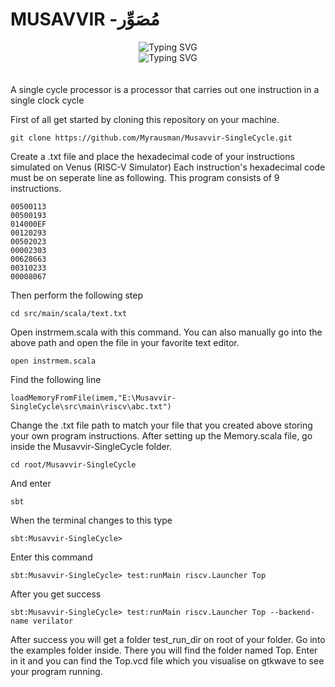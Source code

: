 <div ><h1> MUSAVVIR -مُصَوِّر</h1> 

<div align='center'><img src="https://readme-typing-svg.demolab.com?font=Arial&size=22&pause=1000&color=8510d8&multiline=true&width=435&lines=RISC-V+Single+Cycle+Core" alt="Typing SVG" /><br>
<img align='center' src="https://readme-typing-svg.demolab.com?font=Arial&size=18&pause=1000&color=8510d8&multiline=true&width=435&lines=Designed+by+Maira+Usman" alt="Typing SVG" />
</div>
<br><br>
A single cycle processor is a processor that carries out one instruction in a single clock cycle

First of all get started by cloning this repository on your machine.
```
git clone https://github.com/Myrausman/Musavvir-SingleCycle.git
```
Create a .txt file and place the hexadecimal code of your instructions simulated on Venus (RISC-V Simulator)
Each instruction's hexadecimal code must be on seperate line as following. This program consists of 9 instructions.
```
00500113
00500193
014000EF
00120293
00502023
00002303
00628663
00310233
00008067
```
Then perform the following step
```
cd src/main/scala/text.txt
```
Open instrmem.scala with this command. You can also manually go into the above path and open the file in your favorite text editor.
```
open instrmem.scala
```
Find the following line
```
loadMemoryFromFile(imem,"E:\Musavvir-SingleCycle\src\main\riscv\abc.txt")
```
Change the .txt file path to match your file that you created above storing your own program instructions.
After setting up the Memory.scala file, go inside the Musavvir-SingleCycle folder.
```
cd root/Musavvir-SingleCycle
```
And enter
```
sbt
```
When the terminal changes to this type
```
sbt:Musavvir-SingleCycle>
```
Enter this command
```
sbt:Musavvir-SingleCycle> test:runMain riscv.Launcher Top
```
After you get success
```
sbt:Musavvir-SingleCycle> test:runMain riscv.Launcher Top --backend-name verilator
```
After success you will get a folder test_run_dir on root of your folder. Go into the examples folder inside.
There you will find the folder named Top. Enter in it and you can find the Top.vcd file which you visualise on gtkwave to
see your program running.
